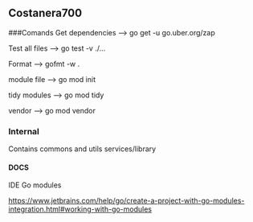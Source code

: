 ## Costanera700

###Comands
Get dependencies --> go get -u go.uber.org/zap

Test all files --> go test -v ./...

Format --> gofmt -w .

module file --> go mod init

tidy modules --> go mod tidy

vendor --> go mod vendor
### Internal
Contains commons and utils services/library

#### DOCS
IDE Go modules

https://www.jetbrains.com/help/go/create-a-project-with-go-modules-integration.html#working-with-go-modules
